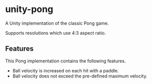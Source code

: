 # unity-pong
A Unity implementation of the classic Pong game.

Supports resolutions which use 4:3 aspect ratio.

## Features
This Pong implementation contains the following features.
* Ball velocity is increased on each hit with a paddle.
* Ball velocity does not exceed the pre-defined maximum velocity.
